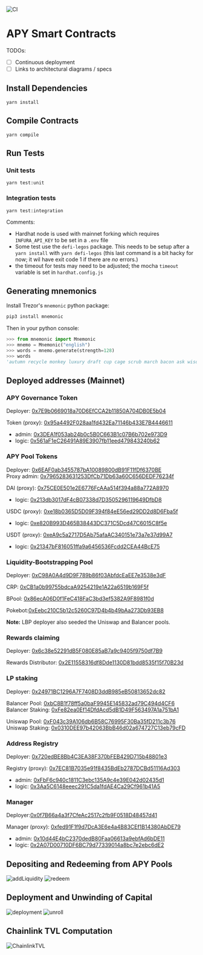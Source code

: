 ![CI](https://github.com/apy-finance/apy-core/workflows/CI/badge.svg?branch=develop)

# APY Smart Contracts

TODOs:

- [ ] Continuous deployment
- [ ] Links to architectural diagrams / specs

## Install Dependencies

`yarn install`

## Compile Contracts

`yarn compile`

## Run Tests

### Unit tests

`yarn test:unit`

### Integration tests

`yarn test:integration`

Comments:

- Hardhat node is used with mainnet forking which requires `INFURA_API_KEY` to be set in a `.env` file
- Some test use the `defi-legos` package.  This needs to be setup after a `yarn install` with `yarn defi-legos` (this last command is a bit hacky for now; it wil have exit code 1 if there are *no* errors.)
- the timeout for tests may need to be adjusted; the mocha `timeout` variable is set in `hardhat.config.js`

## Generating mnemonics

Install Trezor's `mnemonic` python package:

```sh
pip3 install mnemonic
```

Then in your python console:

```python
>>> from mnemonic import Mnemonic
>>> mnemo = Mnemonic("english")
>>> words = mnemo.generate(strength=128)
>>> words
'autumn recycle monkey luxury draft cup cage scrub march bacon ask wisdom'
```

## Deployed addresses (Mainnet)

### APY Governance Token

Deployer: [0x7E9b0669018a70D6EfCCA2b11850A704DB0E5b04](https://etherscan.io/address/0x7E9b0669018a70D6EfCCA2b11850A704DB0E5b04)

Token (proxy): [0x95a4492F028aa1fd432Ea71146b433E7B4446611](https://etherscan.io/token/0x95a4492F028aa1fd432Ea71146b433E7B4446611)

- admin: [0x3DEA1f053ab24b0c5B0C663B1c07B6b702e973D9](https://etherscan.io/address/0x3DEA1f053ab24b0c5B0C663B1c07B6b702e973D9)
- logic: [0x561aF1eC26491A89E3907fb11eed479843240b62](https://etherscan.io/address/0x561aF1eC26491A89E3907fb11eed479843240b62)

### APY Pool Tokens

Deployer: [0x6EAF0ab3455787bA10089800dB91F11fDf6370BE](https://etherscan.io/address/0x6EAF0ab3455787bA10089800dB91F11fDf6370BE)\
Proxy admin: [0x7965283631253DfCb71Db63a60C656DEDF76234f](https://etherscan.io/address/0x7965283631253DfCb71Db63a60C656DEDF76234f)

DAI (proxy): [0x75CE0E501e2E6776FcAAa514f394a88a772A8970](https://etherscan.io/address/0x75CE0E501e2E6776FcAAa514f394a88a772A8970)

- logic: [0x213db3017dF4cB07338d7D3505296119649DfbD8](https://etherscan.io/address/0x213db3017dF4cB07338d7D3505296119649DfbD8)

USDC (proxy): [0xe18b0365D5D09F394f84eE56ed29DD2d8D6Fba5f](https://etherscan.io/address/0xe18b0365D5D09F394f84eE56ed29DD2d8D6Fba5f)

- logic: [0xe820B993D465B38443DC371C5Dcd47C6015C8f5e](https://etherscan.io/address/0xe820B993D465B38443DC371C5Dcd47C6015C8f5e)

USDT (proxy): [0xeA9c5a2717D5Ab75afaAC340151e73a7e37d99A7](https://etherscan.io/address/0xeA9c5a2717D5Ab75afaAC340151e73a7e37d99A7)

- logic: [0x21347bF816051ffa9a6456536Fcdd2CEA44BcE75](https://etherscan.io/address/0x21347bF816051ffa9a6456536Fcdd2CEA44BcE75)

### Liquidity-Bootstrapping Pool

Deployer: [0xC98A0A4d9D9F789b86f03AbfdcEaEE7e3538e3dF](https://etherscan.io/address/0xC98A0A4d9D9F789b86f03AbfdcEaEE7e3538e3dF)

CRP: [0xCB1a0b99755bdcaA9254219e1A22a6519b169F5f](https://etherscan.io/address/0xCB1a0b99755bdcaA9254219e1A22a6519b169F5f)

BPool: [0x86ecA06D0f1FeC418FaC3bd3ef5382A9F8981f0d](https://etherscan.io/address/0x86ecA06D0f1FeC418FaC3bd3ef5382A9F8981f0d)

Pokebot:[0xEebc210C5b12c5260C97D4b4b49bAa273Db93EB8](https://etherscan.io/address/0xEebc210C5b12c5260C97D4b4b49bAa273Db93EB8)

**Note:** LBP deployer also seeded the Uniswap and Balancer pools.

### Rewards claiming

Deployer: [0x6c38e52291dB5F080E85aB7a9c9405f9750df7B9](https://etherscan.io/address/0x6c38e52291dB5F080E85aB7a9c9405f9750df7B9)

Rewards Distributor: [0x2E11558316df8Dde1130D81bdd8535f15f70B23d](https://etherscan.io/address/0x2E11558316df8Dde1130D81bdd8535f15f70B23d)

### LP staking

Deployer: [0x24971BC1296A7F7408D3ddB985eB50813652dc82](https://etherscan.io/address/0x24971BC1296A7F7408D3ddB985eB50813652dc82)

Balancer Pool: [0xbC8B1f78ff5a0baF9945E145832ad79C494d4CF6](https://etherscan.io/address/0xbC8B1f78ff5a0baF9945E145832ad79C494d4CF6)\
Balancer Staking: [0xFe82ea0Ef14DfdAcd5dB1D49F563497A1a751bA1](https://etherscan.io/address/0xFe82ea0Ef14DfdAcd5dB1D49F563497A1a751bA1)

Uniswap Pool: [0xF043c39A106db6B58C76995F30Ba35fD211c3b76](https://etherscan.io/address/0xF043c39A106db6B58C76995F30Ba35fD211c3b76)\
Uniswap Staking: [0x0310DEE97b42063BbB46d02a674727C13eb79cFD](https://etherscan.io/address/0x0310DEE97b42063BbB46d02a674727C13eb79cFD)

### Address Registry

Deployer: [0x720edBE8Bb4C3EA38F370bFEB429D715b48801e3](https://etherscan.io/address/0x720edBE8Bb4C3EA38F370bFEB429D715b48801e3)

Registry (proxy): [0x7EC81B7035e91f8435BdEb2787DCBd51116Ad303](https://etherscan.io/address/0x7EC81B7035e91f8435BdEb2787DCBd51116Ad303)

- admin: [0xFbF6c940c1811C3ebc135A9c4e39E042d02435d1](https://etherscan.io/address/0xFbF6c940c1811C3ebc135A9c4e39E042d02435d1)
- logic: [0x3Aa5C6148eeec291C5da1fdAE4Ca29Cf961b41A5](https://etherscan.io/address/0x3Aa5C6148eeec291C5da1fdAE4Ca29Cf961b41A5)

### Manager

Deployer:[0x0f7B66a4a3f7CfeAc2517c2fb9F0518D48457d41](https://etherscan.io/address/0x0f7B66a4a3f7CfeAc2517c2fb9F0518D48457d41)

Manager (proxy): [0xfed91F1f9d7DcA3E6e4a4B83CEf1B14380AbDE79](https://etherscan.io/address/0xfed91F1f9d7DcA3E6e4a4B83CEf1B14380AbDE79)

- admin: [0x10d44E4bC2370dedB80Faa06613a9ebfAd6bDE11](https://etherscan.io/address/0x10d44E4bC2370dedB80Faa06613a9ebfAd6bDE11)
- logic: [0x2A07D00710DF6BC79d77339014a8bc7e2ebc6dE2](https://etherscan.io/address/0x2A07D00710DF6BC79d77339014a8bc7e2ebc6dE2)

## Depositing and Redeeming from APY Pools

![addLiquidity](https://github.com/apy-finance/apy-core/blob/209756f99f5783fd5167b6c8e9693cdb213498c7/diagrams/PoolAddingLiquidity.png)
![redeem](https://github.com/apy-finance/apy-core/blob/209756f99f5783fd5167b6c8e9693cdb213498c7/diagrams/Redeem%20APT.png)

## Deployment and Unwinding of Capital

![deployment](https://github.com/apy-finance/apy-core/blob/develop/diagrams/DeploymentOfCapital.png?raw=true)
![unroll](https://github.com/apy-finance/apy-core/blob/develop/diagrams/UnwindOfCapital.png?raw=true)

## Chainlink TVL Computation

![ChainlinkTVL](https://github.com/apy-finance/apy-core/blob/develop/diagrams/ChainlinkTVLAdapter.png?raw=true)
